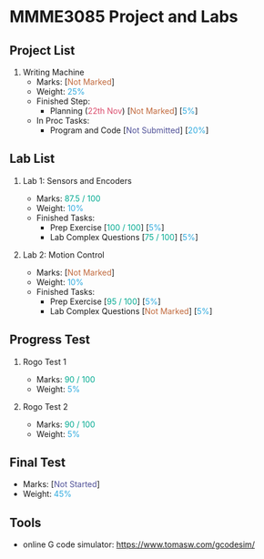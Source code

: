 # MMME3085 Project and Labs
## Project List
1. Writing Machine
    + Marks: [<font color="#c1693c">Not Marked</font>]
    + Weight: <font color="#2eaadf">25%</font>
    + Finished Step: 
        * Planning (<font color="#db4d6d">22th Nov</font>) [<font color="#c1693c">Not Marked</font>] [<font color="#2eaadf">5%</font>]
    + In Proc Tasks:
        * Program and Code [<font color="#4e4f97">Not Submitted</font>] [<font color="#2eaadf">20%</font>] 

## Lab List
1. Lab 1: Sensors and Encoders
    + Marks: <font color="#00aa91">87.5 / 100</font>
    + Weight: <font color="#2eaadf">10%</font> 
    + Finished Tasks:
        * Prep Exercise [<font color="#00aa91">100 / 100</font>] [<font color="#2eaadf">5%</font>] 
        * Lab Complex Questions [<font color="#00aa91">75 / 100</font>] [<font color="#2eaadf">5%</font>] 
        
2. Lab 2: Motion Control
    + Marks: [<font color="#c1693c">Not Marked</font>]
    + Weight: <font color="#2eaadf">10%</font> 
    + Finished Tasks:
        * Prep Exercise [<font color="#00aa91">95 / 100</font>] [<font color="#2eaadf">5%</font>] 
        * Lab Complex Questions [<font color="#c1693c">Not Marked</font>] [<font color="#2eaadf">5%</font>] 

## Progress Test
1. Rogo Test 1
    + Marks: <font color="#00aa91">90 / 100</font>
    + Weight: <font color="#2eaadf">5%</font>

2. Rogo Test 2
    + Marks: <font color="#00aa91">90 / 100</font>
    + Weight: <font color="#2eaadf">5%</font>

## Final Test
+ Marks: [<font color="#4e4f97">Not Started</font>]
+ Weight: <font color="#2eaadf">45%</font>

## Tools
+ online G code simulator: https://www.tomasw.com/gcodesim/